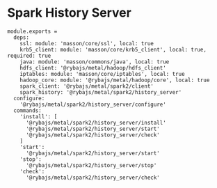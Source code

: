 
# Spark History Server

    module.exports =
      deps:
        ssl: module: 'masson/core/ssl', local: true
        krb5_client: module: 'masson/core/krb5_client', local: true, required: true
        java: module: 'masson/commons/java', local: true
        hdfs_client: '@rybajs/metal/hadoop/hdfs_client'
        iptables: module: 'masson/core/iptables', local: true
        hadoop_core: module: '@rybajs/metal/hadoop/core', local: true
        spark_client: '@rybajs/metal/spark2/client'
        spark_history: '@rybajs/metal/spark2/history_server'
      configure:
        '@rybajs/metal/spark2/history_server/configure'
      commands:
        'install': [
          '@rybajs/metal/spark2/history_server/install'
          '@rybajs/metal/spark2/history_server/start'
          '@rybajs/metal/spark2/history_server/check'
        ]
        'start':
          '@rybajs/metal/spark2/history_server/start'
        'stop':
          '@rybajs/metal/spark2/history_server/stop'
        'check':
          '@rybajs/metal/spark2/history_server/check'
